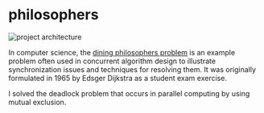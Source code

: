 # philosophers

![project architecture](https://upload.wikimedia.org/wikipedia/commons/7/7b/An_illustration_of_the_dining_philosophers_problem.png)

In computer science, the [dining philosophers problem](https://en.wikipedia.org/wiki/Dining_philosophers_problem) is an example problem often used in concurrent algorithm design to illustrate synchronization issues and techniques for resolving them. It was originally formulated in 1965 by Edsger Dijkstra as a student exam exercise. 

I solved the deadlock problem that occurs in parallel computing by using mutual exclusion.
